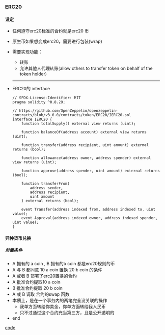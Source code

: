 ### ERC20


#### 设定
* 任何遵守erc20标准的合约就是erc20 币
* 原生币如果想变成erc20，需要进行包装(wrap)
* 需要实现功能：
  * 转账
  * 允许其他人代理转账(allow others to transfer token on behalf of the token holder)

  ---
* ERC20的 interface
  ```solidity
  // SPDX-License-Identifier: MIT
  pragma solidity ^0.8.20;

  // https://github.com/OpenZeppelin/openzeppelin-contracts/blob/v3.0.0/contracts/token/ERC20/IERC20.sol
  interface IERC20 {
      function totalSupply() external view returns (uint);

      function balanceOf(address account) external view returns (uint);

      function transfer(address recipient, uint amount) external returns (bool);

      function allowance(address owner, address spender) external view returns (uint);

      function approve(address spender, uint amount) external returns (bool);

      function transferFrom(
          address sender,
          address recipient,
          uint amount
      ) external returns (bool);

      event Transfer(address indexed from, address indexed to, uint value);
      event Approval(address indexed owner, address indexed spender, uint value);
  }

  ```

#### 异种货币兑换

##### 前置条件

* A 拥有的 a coin , B 拥有的b coin 都是erc20规则的币
* A 与 B 都同意 10 a coin 置换 20 b coin 的条件
* A 或者 B 部署了erc20置换的合约
* A 批准合约提取10 a coin
* B 批准合约提取 20 b coin
* A 或 B 调取 合约的swap 函数
* 本质上，是在一个事务内的两笔完全没关联的操作
  * 我单方面转给你美金，你单方面转给我人民币
  * 只不过通过这个合约充当第三方，且是公开透明的
* end

[code](../code/code-example/apps/04_erc20_custom.sol)
